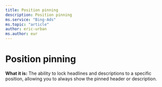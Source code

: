 ```yaml
---
title: Position pinning
description: Position pinning
ms.service: "Bing-Ads"
ms.topic: "article"
author: eric-urban
ms.author: eur
---
```


# Position pinning

**What it is:**  The ability to lock headlines and descriptions to a specific position, allowing you to always show the pinned header or description.


